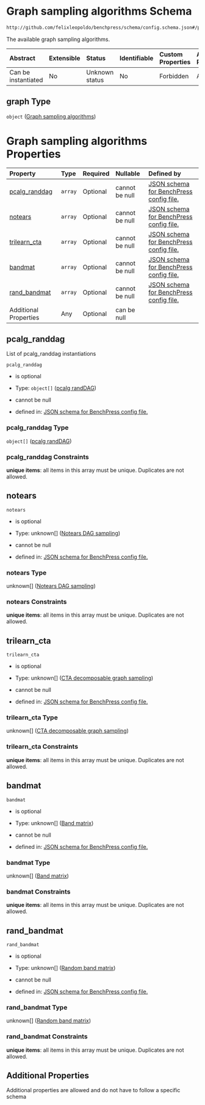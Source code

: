 # Graph sampling algorithms Schema

```txt
http://github.com/felixleopoldo/benchpress/schema/config.schema.json#/properties/resources/properties/graph
```

The available graph sampling algorithms.

| Abstract            | Extensible | Status         | Identifiable | Custom Properties | Additional Properties | Access Restrictions | Defined In                                                                    |
| :------------------ | :--------- | :------------- | :----------- | :---------------- | :-------------------- | :------------------ | :---------------------------------------------------------------------------- |
| Can be instantiated | No         | Unknown status | No           | Forbidden         | Allowed               | none                | [config.schema.json*](../../../out/config.schema.json "open original schema") |

## graph Type

`object` ([Graph sampling algorithms](config-properties-resources-properties-graph-sampling-algorithms.md))

# Graph sampling algorithms Properties

| Property                        | Type    | Required | Nullable       | Defined by                                                                                                                                                                                                                                                                                            |
| :------------------------------ | :------ | :------- | :------------- | :---------------------------------------------------------------------------------------------------------------------------------------------------------------------------------------------------------------------------------------------------------------------------------------------------- |
| [pcalg_randdag](#pcalg_randdag) | `array` | Optional | cannot be null | [JSON schema for BenchPress config file.](config-properties-resources-properties-graph-sampling-algorithms-properties-list-of-pcalg_randdag-instantiations.md "http://github.com/felixleopoldo/benchpress/schema/config.schema.json#/properties/resources/properties/graph/properties/pcalg_randdag") |
| [notears](#notears)             | `array` | Optional | cannot be null | [JSON schema for BenchPress config file.](config-properties-resources-properties-graph-sampling-algorithms-properties-notears-dag-sampling-ids.md "http://github.com/felixleopoldo/benchpress/schema/config.schema.json#/properties/resources/properties/graph/properties/notears")                   |
| [trilearn_cta](#trilearn_cta)   | `array` | Optional | cannot be null | [JSON schema for BenchPress config file.](config-properties-resources-properties-graph-sampling-algorithms-properties-christmas-tree-algorithm-ids.md "http://github.com/felixleopoldo/benchpress/schema/config.schema.json#/properties/resources/properties/graph/properties/trilearn_cta")          |
| [bandmat](#bandmat)             | `array` | Optional | cannot be null | [JSON schema for BenchPress config file.](config-properties-resources-properties-graph-sampling-algorithms-properties-band-matrix-ids.md "http://github.com/felixleopoldo/benchpress/schema/config.schema.json#/properties/resources/properties/graph/properties/bandmat")                            |
| [rand_bandmat](#rand_bandmat)   | `array` | Optional | cannot be null | [JSON schema for BenchPress config file.](config-properties-resources-properties-graph-sampling-algorithms-properties-random-sized-band-matrix-ids.md "http://github.com/felixleopoldo/benchpress/schema/config.schema.json#/properties/resources/properties/graph/properties/rand_bandmat")          |
| Additional Properties           | Any     | Optional | can be null    |                                                                                                                                                                                                                                                                                                       |

## pcalg_randdag

List of pcalg_randdag instantiations

`pcalg_randdag`

*   is optional

*   Type: `object[]` ([pcalg randDAG](config-definitions-pcalg-randdag.md))

*   cannot be null

*   defined in: [JSON schema for BenchPress config file.](config-properties-resources-properties-graph-sampling-algorithms-properties-list-of-pcalg_randdag-instantiations.md "http://github.com/felixleopoldo/benchpress/schema/config.schema.json#/properties/resources/properties/graph/properties/pcalg_randdag")

### pcalg_randdag Type

`object[]` ([pcalg randDAG](config-definitions-pcalg-randdag.md))

### pcalg_randdag Constraints

**unique items**: all items in this array must be unique. Duplicates are not allowed.

## notears



`notears`

*   is optional

*   Type: unknown\[] ([Notears DAG sampling](config-definitions-notears-dag-sampling.md))

*   cannot be null

*   defined in: [JSON schema for BenchPress config file.](config-properties-resources-properties-graph-sampling-algorithms-properties-notears-dag-sampling-ids.md "http://github.com/felixleopoldo/benchpress/schema/config.schema.json#/properties/resources/properties/graph/properties/notears")

### notears Type

unknown\[] ([Notears DAG sampling](config-definitions-notears-dag-sampling.md))

### notears Constraints

**unique items**: all items in this array must be unique. Duplicates are not allowed.

## trilearn_cta



`trilearn_cta`

*   is optional

*   Type: unknown\[] ([CTA decomposable graph sampling](config-definitions-cta-decomposable-graph-sampling.md))

*   cannot be null

*   defined in: [JSON schema for BenchPress config file.](config-properties-resources-properties-graph-sampling-algorithms-properties-christmas-tree-algorithm-ids.md "http://github.com/felixleopoldo/benchpress/schema/config.schema.json#/properties/resources/properties/graph/properties/trilearn_cta")

### trilearn_cta Type

unknown\[] ([CTA decomposable graph sampling](config-definitions-cta-decomposable-graph-sampling.md))

### trilearn_cta Constraints

**unique items**: all items in this array must be unique. Duplicates are not allowed.

## bandmat



`bandmat`

*   is optional

*   Type: unknown\[] ([Band matrix](config-definitions-band-matrix.md))

*   cannot be null

*   defined in: [JSON schema for BenchPress config file.](config-properties-resources-properties-graph-sampling-algorithms-properties-band-matrix-ids.md "http://github.com/felixleopoldo/benchpress/schema/config.schema.json#/properties/resources/properties/graph/properties/bandmat")

### bandmat Type

unknown\[] ([Band matrix](config-definitions-band-matrix.md))

### bandmat Constraints

**unique items**: all items in this array must be unique. Duplicates are not allowed.

## rand_bandmat



`rand_bandmat`

*   is optional

*   Type: unknown\[] ([Random band matrix](config-definitions-random-band-matrix.md))

*   cannot be null

*   defined in: [JSON schema for BenchPress config file.](config-properties-resources-properties-graph-sampling-algorithms-properties-random-sized-band-matrix-ids.md "http://github.com/felixleopoldo/benchpress/schema/config.schema.json#/properties/resources/properties/graph/properties/rand_bandmat")

### rand_bandmat Type

unknown\[] ([Random band matrix](config-definitions-random-band-matrix.md))

### rand_bandmat Constraints

**unique items**: all items in this array must be unique. Duplicates are not allowed.

## Additional Properties

Additional properties are allowed and do not have to follow a specific schema
